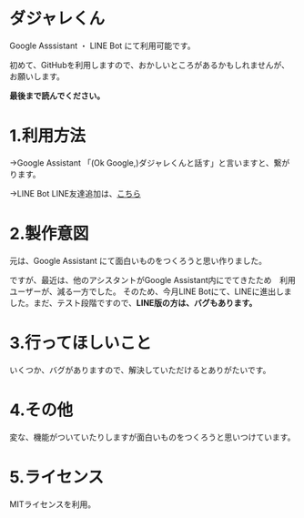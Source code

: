 # ダジャレくん
Google Asssistant ・ LINE Bot にて利用可能です。

初めて、GitHubを利用しますので、おかしいところがあるかもしれませんが、お願いします。

**最後まで読んでください。**

# 1.利用方法

→Google Assistant 「(Ok Google,)ダジャレくんと話す」と言いますと、繋がります。

→LINE Bot LINE友達追加は、[こちら](https://lin.ee/U4KPvM6)

# 2.製作意図
元は、Google Assistant にて面白いものをつくろうと思い作りました。

ですが、最近は、他のアシスタントがGoogle Assistant内にでてきたため　利用ユーザーが、減る一方でした。
そのため、今月LINE Botにて、LINEに進出しました。まだ、テスト段階ですので、**LINE版の方は、バグもあります。**

# 3.行ってほしいこと
いくつか、バグがありますので、解決していただけるとありがたいです。

# 4.その他
変な、機能がついていたりしますが面白いものをつくろうと思いつけています。

# 5.ライセンス
MITライセンスを利用。
